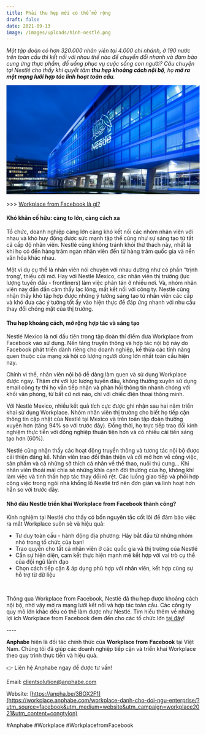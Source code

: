```yaml
---
title: Phải thu hẹp mới có thể mở rộng
draft: false
date: 2021-09-13
image: /images/uploads/hình-nestlé.png
---
```

*Một tập đoàn có hơn 320.000 nhân viên tại 4.000 chi nhánh, ở 190 nước trên toàn cầu thì kết nối với nhau thế nào để chuyển đổi nhanh và đảm bảo cung ứng thực phẩm, đồ uống phục vụ cuộc sống con người? Câu chuyện tại Nestlé cho thấy khi quyết tâm **thu hẹp khoảng cách nội bộ**, họ **mở ra một mạng lưới hợp tác linh hoạt toàn cầu**.*

![](/images/uploads/hình-nestlé.png)

\>>> [Workplace from Facebook là gì?](https://business.anphabe.com/post/2021-05-21-workplace-from-facebook-l%C3%A0-g%C3%AC/)

#### **Khó khăn cố hữu: càng to lớn, càng cách xa**

Tổ chức, doanh nghiệp càng lớn càng khó kết nối các nhóm nhân viên với nhau và khó huy động được sức mạnh tập thể cũng như sự sáng tạo từ tất cả cấp độ nhân viên. Nestlé cũng không tránh khỏi thử thách này, nhất là khi họ có đến hàng trăm ngàn nhân viên đến từ hàng trăm quốc gia và nền văn hóa khác nhau. 

Một ví dụ cụ thể là nhân viên nói chuyện với nhau dường như có phần “trịnh trọng’, thiếu cởi mở. Hay với Nestlé Mexico, các nhân viên thị trường (lực lượng tuyến đầu - frontliners) làm việc phân tán ở nhiều nơi. Và, nhóm nhân viên này dần dần cảm thấy lạc lõng, mất kết nối với công ty. Nestlé cũng nhận thấy khó tập hợp được những ý tưởng sáng tạo từ nhân viên các cấp và khó đưa các ý tưởng tốt ấy vào hiện thực để đáp ứng nhanh với nhu cầu thay đổi chóng mặt của thị trường.

#### **Thu hẹp khoảng cách, mở rộng hợp tác và sáng tạo**

Nestlé Mexico là nơi đầu tiên trong tập đoàn thí điểm đưa Workplace from Facebook vào sử dụng. Nền tảng truyền thông và hợp tác nội bộ này do Facebook phát triển dành riêng cho doanh nghiệp, kế thừa các tính năng quen thuộc của mạng xã hội có lượng người dùng lớn nhất toàn cầu hiện nay. 

Chính vì thế, nhân viên nội bộ dễ dàng làm quen và sử dụng Workplace được ngay. Thậm chí với lực lượng tuyến đầu, không thường xuyên sử dụng email công ty thì họ vẫn tiếp nhận và phản hồi thông tin nhanh chóng với khối văn phòng, từ bất cứ nơi nào, chỉ với chiếc điện thoại thông minh. 

Với Nestlé Mexico, nhiều kết quả tích cực được ghi nhận sau hai năm triển khai sử dụng Workplace. Nhóm nhân viên thị trường cho biết họ tiếp cận thông tin cập nhật của Nestlé tại Mexico và trên toàn tập đoàn thường xuyên hơn (tăng 94% so với trước đây). Đồng thời, họ trực tiếp trao đổi kinh nghiệm thực tiễn với đồng nghiệp thuận tiện hơn và có nhiều cải tiến sáng tạo hơn (60%). 

Nestlé cũng nhận thấy các hoạt động truyền thông và tương tác nội bộ được cải thiện đáng kể. Nhân viên trao đổi thân thiện và cởi mở hơn về công việc, sản phẩm và cả những sở thích cá nhân về thể thao, nuôi thú cưng… Khi nhân viên thoải mái chia sẻ những khía cạnh đời thường của họ, không khí làm việc và tinh thần hợp tác thay đổi rõ rệt. Các luồng giao tiếp và phối hợp công việc trong ngôi nhà khổng lồ Nestlé trở nên đơn giản và linh hoạt hơn hẳn so với trước đây.

#### **Nhờ đâu Nestlé triển khai Workplace from Facebook thành công?**

Kinh nghiệm tại Nestlé cho thấy có bốn nguyên tắc cốt lõi để đảm bảo việc ra mắt Workplace suôn sẻ và hiệu quả:

* Tư duy toàn cầu - hành động địa phương: Hãy bắt đầu từ những nhóm nhỏ trong tổ chức của bạn!
* Trao quyền cho tất cả nhân viên ở các quốc gia và thị trường của Nestlé 
* Cần sự hiện diện, cam kết thực hiện mạnh mẽ kết hợp với vai trò cụ thể của đội ngũ lãnh đạo 
* Chọn cách tiếp cận & áp dụng phù hợp với nhân viên, kết hợp cùng sự hỗ trợ từ dữ liệu

![]()

Thông qua Workplace from Facebook, Nestlé đã thu hẹp được khoảng cách nội bộ, nhờ vậy mở ra mạng lưới kết nối và hợp tác toàn cầu. Các công ty quy mô lớn khác đều có thể làm được như Nestlé. Tìm hiểu thêm về những lợi ích Workplace from Facebook đem đến cho các tổ chức lớn [tại đây](https://workplace.anphabe.com/workplace-danh-cho-doi-ngu-enterprise/?utm_source=facebook&utm_medium=website&utm_campaign=workplace2021&utm_content=congtylon)!

\---- ​ 

𝐀𝐧𝐩𝐡𝐚𝐛𝐞 hiện là đối tác chính thức của 𝐖𝐨𝐫𝐤𝐩𝐥𝐚𝐜𝐞 𝐟𝐫𝐨𝐦 𝐅𝐚𝐜𝐞𝐛𝐨𝐨𝐤 tại Việt Nam. Chúng tôi đã giúp các doanh nghiệp tiếp cận và triển khai Workplace theo quy trình thực tiễn và hiệu quả. 

👉 Liên hệ Anphabe ngay để được tư vấn! 

Email: clientsolution@anphabe.com ​ 

Website: [https://anpha.be/3BOX2F1](https://workplace.anphabe.com/workplace-danh-cho-doi-ngu-enterprise/?utm_source=facebook&utm_medium=website&utm_campaign=workplace2021&utm_content=congtylon) 

\#Anphabe #Workplace #WorkplacefromFacebook